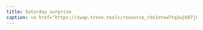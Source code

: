```yaml
---
title: Saturday surprise
caption: <a href="https://swap.trove.tools/resource_rdx1ntew7tq2wj687j858e9g5zf9n9kz58wjdrlu4nz3yvln7ct3zawpmk+component_rdx1crylrmtxap5z2eakcqdftuvwlc2azzkf4a5mxf4pdnth6sca9tnmd4">Get this NFT on trove.</a>
---
```

